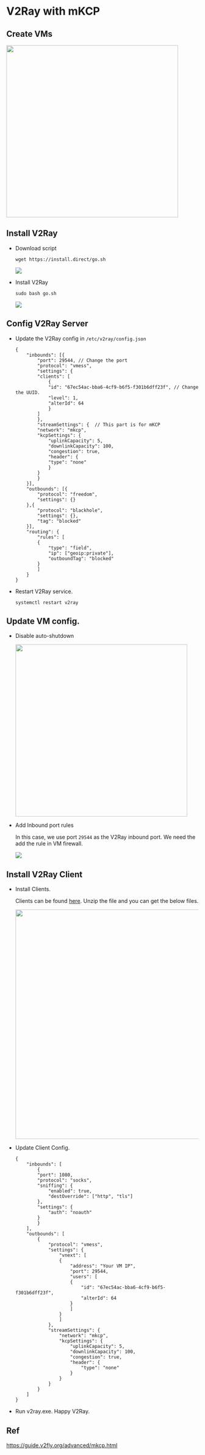 # V2Ray with mKCP

## Create VMs

<img src="./images/create_VM.PNG" width="450"/>

## Install V2Ray
- Download script

    ```wget https://install.direct/go.sh```

    <img src="./images/V2Ray_Install_1.PNG"/>


- Install V2Ray

    ```sudo bash go.sh```

    <img src="./images/V2Ray_Install_2.PNG"/>

## Config V2Ray Server
- Update the V2Ray config in `/etc/v2ray/config.json`

    ```
    {
        "inbounds": [{
            "port": 29544, // Change the port
            "protocol": "vmess",
            "settings": {
            "clients": [
                {
                "id": "67ec54ac-bba6-4cf9-b6f5-f301b6dff23f", // Change the UUID. 
                "level": 1,
                "alterId": 64
                }
            ]
            },
            "streamSettings": {  // This part is for mKCP
            "network": "mkcp",
            "kcpSettings": {
                "uplinkCapacity": 5,
                "downlinkCapacity": 100,
                "congestion": true,
                "header": {
                "type": "none"
                }
            }
            }
        }],
        "outbounds": [{
            "protocol": "freedom",
            "settings": {}
        },{
            "protocol": "blackhole",
            "settings": {},
            "tag": "blocked"
        }],
        "routing": {
            "rules": [
            {
                "type": "field",
                "ip": ["geoip:private"],
                "outboundTag": "blocked"
            }
            ]
        }
    }
    ```

- Restart V2Ray service.

    ```systemctl restart v2ray```

## Update VM config.

- Disable auto-shutdown

    <img src="./images/V2Ray_Install_3.PNG" width="450"/>

- Add Inbound port rules

    In this case, we use port `29544` as the V2Ray inbound port. We need the add the rule in VM firewall.

    <img src="./images/V2Ray_Install_4.PNG"/>

## Install V2Ray Client

- Install Clients.

    Clients can be found [here](https://github.com/v2ray/v2ray-core/releases). Unzip the file and you can get the below files.

    <img src="./images/V2Ray_Install_5.PNG" width="600"/>

- Update Client Config.

    ```
    {
        "inbounds": [
            {
            "port": 1080,
            "protocol": "socks",
            "sniffing": {
                "enabled": true,
                "destOverride": ["http", "tls"]
            },
            "settings": {
                "auth": "noauth"
            }
            }
        ],
        "outbounds": [
            {
                "protocol": "vmess",
                "settings": {
                    "vnext": [
                    {
                        "address": "Your VM IP",
                        "port": 29544,
                        "users": [
                        {
                            "id": "67ec54ac-bba6-4cf9-b6f5-f301b6dff23f",
                            "alterId": 64
                        }
                        ]
                    }
                    ]
                },
                "streamSettings": {
                    "network": "mkcp",
                    "kcpSettings": {
                        "uplinkCapacity": 5,
                        "downlinkCapacity": 100,
                        "congestion": true,
                        "header": {
                            "type": "none"
                        }
                    }
                }
            }
        ]
    }
    ```

- Run v2ray.exe. Happy V2Ray.

## Ref
https://guide.v2fly.org/advanced/mkcp.html

